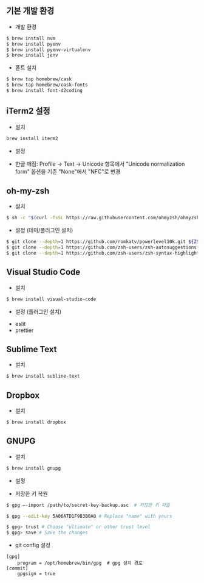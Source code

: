 ## 기본 개발 환경

* 개발 환경
```bash
$ brew install nvm
$ brew install pyenv
$ brew install pyenv-virtualenv
$ brew install jenv
```

* 폰트 설치
```bash
$ brew tap homebrew/cask
$ brew tap homebrew/cask-fonts
$ brew install font-d2coding
```


## iTerm2 설정

* 설치
```bash
brew install iterm2
```

* 설정
- 한글 깨짐: Profile -> Text -> Unicode 항목에서 "Unicode normalization form" 옵션을 기존 "None"에서 "NFC"로 변경



## oh-my-zsh

* 설치
```bash
$ sh -c "$(curl -fsSL https://raw.githubusercontent.com/ohmyzsh/ohmyzsh/master/tools/install.sh)"
```

* 설정 (테마/플러그인 설치)
```bash
$ git clone --depth=1 https://github.com/romkatv/powerlevel10k.git ${ZSH_CUSTOM:-$HOME/.oh-my-zsh/custom}/themes/powerlevel10k
$ git clone --depth=1 https://github.com/zsh-users/zsh-autosuggestions ${ZSH_CUSTOM:-$HOME/.oh-my-zsh/custom}/plugins/zsh-autosuggestions 
$ git clone --depth=1 https://github.com/zsh-users/zsh-syntax-highlighting.git ${ZSH_CUSTOM:-$HOME/.oh-my-zsh/custom}/plugins/zsh-syntax-highlighting 
```


## Visual Studio Code

* 설치
```bash
$ brew install visual-studio-code
```

* 설정 (플러그인 설치)
- eslit
- prettier


## Sublime Text

* 설치
```bash
$ brew install subline-text
```

## Dropbox

* 설치
```bash
$ brew install dropbox
```


## GNUPG

* 설치
```bash
$ brew install gnupg
```

* 설정

- 저장한 키 복원 
```bash
$ gpg —-import /path/to/secret-key-backup.asc  # 저장한 키 파일 

$ gpg --edit-key 5A06ATD1F983B0A0 # Replace "name" with yours

$ gpg> trust # Choose "ultimate" or other trust level
$ gpg> save # Save the changes
```

- git config 설정
```
[gpg]
	program = /opt/homebrew/bin/gpg  # gpg 설치 경로
[commit]
	gpgsign = true
```


